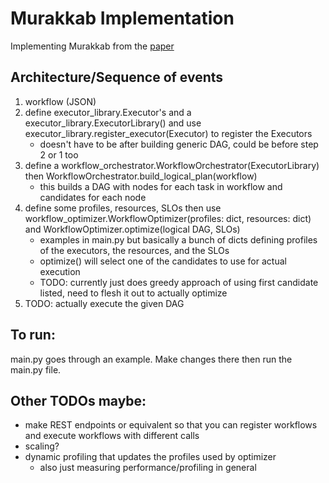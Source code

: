 # Murakkab Implementation
Implementing Murakkab from the [paper](https://arxiv.org/pdf/2508.18298)

## Architecture/Sequence of events
1. workflow (JSON)
2. define executor_library.Executor's and a executor_library.ExecutorLibrary() and use executor_library.register_executor(Executor) to register the Executors
    - doesn't have to be after building generic DAG, could be before step 2 or 1 too
3. define a workflow_orchestrator.WorkflowOrchestrator(ExecutorLibrary) then WorkflowOrchestrator.build_logical_plan(workflow)
    - this builds a DAG with nodes for each task in workflow and candidates for each node
4. define some profiles, resources, SLOs then use workflow_optimizer.WorkflowOptimizer(profiles: dict, resources: dict) and WorkflowOptimizer.optimize(logical DAG, SLOs)
    - examples in main.py but basically a bunch of dicts defining profiles of the executors, the resources, and the SLOs
    - optimize() will select one of the candidates to use for actual execution
    - TODO: currently just does greedy approach of using first candidate listed, need to flesh it out to actually optimize
5. TODO: actually execute the given DAG

## To run:
main.py goes through an example. Make changes there then run the main.py file.

## Other TODOs maybe:
- make REST endpoints or equivalent so that you can register workflows and execute workflows with different calls
- scaling?
- dynamic profiling that updates the profiles used by optimizer
    - also just measuring performance/profiling in general
